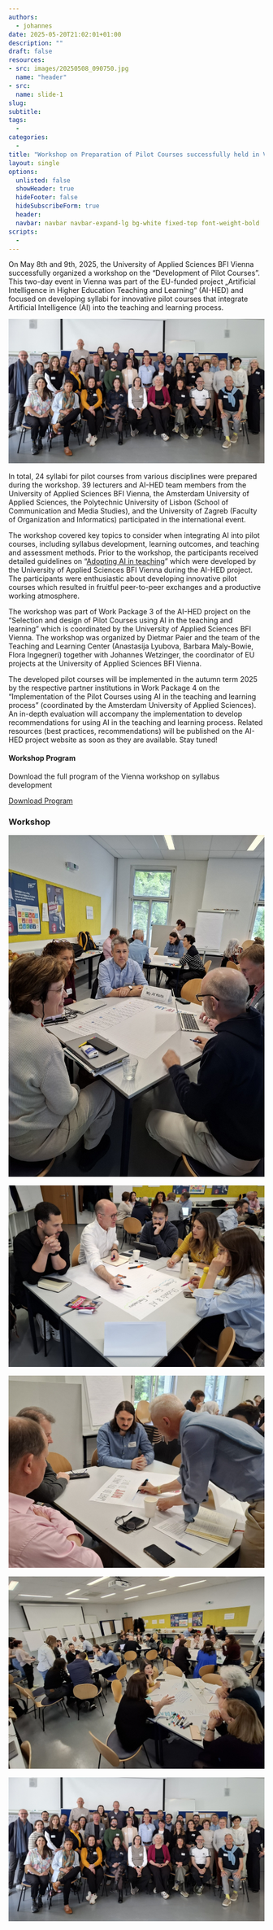 ```yaml
---
authors:
  - johannes
date: 2025-05-20T21:02:01+01:00
description: ""
draft: false
resources: 
- src: images/20250508_090750.jpg
  name: "header"
- src:
  name: slide-1
slug:
subtitle: 
tags: 
  - 
categories: 
  - 
title: "Workshop on Preparation of Pilot Courses successfully held in Vienna"
layout: single
options:
  unlisted: false
  showHeader: true
  hideFooter: false
  hideSubscribeForm: true
  header:
  navbar: navbar navbar-expand-lg bg-white fixed-top font-weight-bold
scripts:
  -
---
```



On May 8th and 9th, 2025, the University of Applied Sciences BFI Vienna successfully organized a workshop on the “Development of Pilot Courses”. This two-day event in Vienna was part of the EU-funded project „Artificial Intelligence in Higher Education Teaching and Learning“ (AI-HED) and focused on developing syllabi for innovative pilot courses that integrate Artificial Intelligence (AI) into the teaching and learning process.

![](images/20250509_120532_resized.jpg)

In total, 24 syllabi for pilot courses from various disciplines were prepared during the workshop. 39 lecturers and AI-HED team members from the University of Applied Sciences BFI Vienna, the Amsterdam University of Applied Sciences, the Polytechnic University of Lisbon (School of Communication and Media Studies), and the University of Zagreb (Faculty of Organization and Informatics) participated in the international event.

The workshop covered key topics to consider when integrating AI into pilot courses, including syllabus development, learning outcomes, and teaching and assessment methods. Prior to the workshop, the participants received detailed guidelines on “[Adopting AI in teaching](https://ai-hed.eu/downloads/AI-HED_WP3_Guidelines_course_development_final_Feb14_2025.pdf)” which were developed by the University of Applied Sciences BFI Vienna during the AI-HED project. The participants were enthusiastic about developing innovative pilot courses which resulted in fruitful peer-to-peer exchanges and a productive working atmosphere.

The workshop was part of Work Package 3 of the AI-HED project on the “Selection and design of Pilot Courses using AI in the teaching and learning” which is coordinated by the University of Applied Sciences BFI Vienna. The workshop was organized by Dietmar Paier and the team of the Teaching and Learning Center (Anastasija Lyubova, Barbara Maly-Bowie, Flora Ingegneri) together with Johannes Wetzinger, the coordinator of EU projects at the University of Applied Sciences BFI Vienna.

The developed pilot courses will be implemented in the autumn term 2025 by the respective partner institutions in Work Package 4 on the “Implementation of the Pilot Courses using AI in the teaching and learning process” (coordinated by the Amsterdam University of Applied Sciences). An in-depth evaluation will accompany the implementation to develop recommendations for using AI in the teaching and learning process. Related resources (best practices, recommendations) will be published on the AI-HED project website as soon as they are available. Stay tuned!

<div class="card my-4">
  <div class="card-body bg-light">
    <div class="row align-items-center">
      <div class="col-md-8">
        <h4 class="mb-0">Workshop Program</h4>
        <p class="text-muted mb-0">Download the full program of the Vienna workshop on syllabus development</p>
      </div>
      <div class="col-md-4 text-md-right mt-3 mt-md-0">
        <a href="AI-HED_Vienna_workshop_syllabus_development_final_program_23.04.2025.pdf" class="btn btn-primary btn-lg" data-umami-event="download--vienna-workshop-program">
          <i class="fas fa-file-pdf mr-2"></i>Download Program
        </a>
      </div>
    </div>
  </div>
</div>


<div class="container-fluid px-0 mt-5 mb-4">
  <h3 class="mb-4">Workshop</h3>
  <div class="row g-3">
    <div class="col-md-4">
      <div class="card h-100 shadow-sm">
        <a href="images/20250508_092138_resized.jpg" target="_blank">
          <img src="images/20250508_092138_resized.jpg" class="card-img-top" alt="Workshop participants during the opening session">
        </a>
        <div class="card-body">
          <p class="card-text small text-muted">
          </p>
        </div>
      </div>
    </div>
    <div class="col-md-4">
      <div class="card h-100 shadow-sm">
        <a href="images/20250508_093424_resized.jpg" target="_blank">
          <img src="images/20250508_093424_resized.jpg" class="card-img-top" alt="Group discussion during workshop">
        </a>
        <div class="card-body">
          <p class="card-text small text-muted">
          </p>
        </div>
      </div>
    </div>
    <div class="col-md-4">
      <div class="card h-100 shadow-sm">
        <a href="images/20250508_093636_resized.jpg" target="_blank">
          <img src="images/20250508_093636_resized.jpg" class="card-img-top" alt="Workshop presentation">
        </a>
        <div class="card-body">
          <p class="card-text small text-muted">
          </p>
        </div>
      </div>
    </div>
    <div class="col-md-6">
      <div class="card h-100 shadow-sm">
        <a href="images/20250508_094634_resized.jpg" target="_blank">
          <img src="images/20250508_094634_resized.jpg" class="card-img-top" alt="Workshop team collaboration">
        </a>
        <div class="card-body">
          <p class="card-text small text-muted">
          </p>
        </div>
      </div>
    </div>
    <div class="col-md-6">
      <div class="card h-100 shadow-sm"><a href="images/20250509_120532_resized.jpg"><img src="images/20250509_120532_resized.jpg" alt=""></a></div>
    </div>
  </div>
</div>

